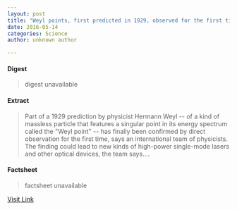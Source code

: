 ```yaml
---
layout: post
title: "Weyl points, first predicted in 1929, observed for the first time"
date: 2016-05-14
categories: Science
author: unknown author

---
```



#### Digest
>digest unavailable

#### Extract
>Part of a 1929 prediction by physicist Hermann Weyl -- of a kind of massless particle that features a singular point in its energy spectrum called the "Weyl point" -- has finally been confirmed by direct observation for the first time, says an international team of physicists. The finding could lead to new kinds of high-power single-mode lasers and other optical devices, the team says....

#### Factsheet
>factsheet unavailable

[Visit Link](http://www.sciencedaily.com/releases/2015/07/150716160601.htm)



